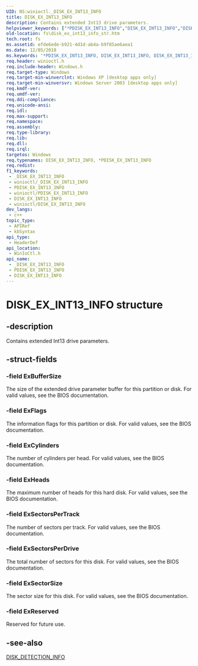 ```yaml
---
UID: NS:winioctl._DISK_EX_INT13_INFO
title: DISK_EX_INT13_INFO
description: Contains extended Int13 drive parameters.
helpviewer_keywords: ["*PDISK_EX_INT13_INFO","DISK_EX_INT13_INFO","DISK_EX_INT13_INFO structure [Files]","PDISK_EX_INT13_INFO","PDISK_EX_INT13_INFO structure pointer [Files]","_win32_disk_ex_int13_info_str","base.disk_ex_int13_info_str","fs.disk_ex_int13_info_str","winioctl/DISK_EX_INT13_INFO","winioctl/PDISK_EX_INT13_INFO"]
old-location: fs\disk_ex_int13_info_str.htm
tech.root: fs
ms.assetid: efde6ede-b921-4d1d-ab4a-b9f85ae6aea1
ms.date: 12/05/2018
ms.keywords: '*PDISK_EX_INT13_INFO, DISK_EX_INT13_INFO, DISK_EX_INT13_INFO structure [Files], PDISK_EX_INT13_INFO, PDISK_EX_INT13_INFO structure pointer [Files], _win32_disk_ex_int13_info_str, base.disk_ex_int13_info_str, fs.disk_ex_int13_info_str, winioctl/DISK_EX_INT13_INFO, winioctl/PDISK_EX_INT13_INFO'
req.header: winioctl.h
req.include-header: Windows.h
req.target-type: Windows
req.target-min-winverclnt: Windows XP [desktop apps only]
req.target-min-winversvr: Windows Server 2003 [desktop apps only]
req.kmdf-ver: 
req.umdf-ver: 
req.ddi-compliance: 
req.unicode-ansi: 
req.idl: 
req.max-support: 
req.namespace: 
req.assembly: 
req.type-library: 
req.lib: 
req.dll: 
req.irql: 
targetos: Windows
req.typenames: DISK_EX_INT13_INFO, *PDISK_EX_INT13_INFO
req.redist: 
f1_keywords:
 - _DISK_EX_INT13_INFO
 - winioctl/_DISK_EX_INT13_INFO
 - PDISK_EX_INT13_INFO
 - winioctl/PDISK_EX_INT13_INFO
 - DISK_EX_INT13_INFO
 - winioctl/DISK_EX_INT13_INFO
dev_langs:
 - c++
topic_type:
 - APIRef
 - kbSyntax
api_type:
 - HeaderDef
api_location:
 - WinIoCtl.h
api_name:
 - _DISK_EX_INT13_INFO
 - PDISK_EX_INT13_INFO
 - DISK_EX_INT13_INFO
---
```


# DISK_EX_INT13_INFO structure


## -description

Contains extended Int13 drive parameters.

## -struct-fields

### -field ExBufferSize

The size of the extended drive parameter buffer for this partition or disk.  For valid values, see the BIOS documentation.

### -field ExFlags

The information flags for this partition or disk.  For valid values, see the BIOS documentation.

### -field ExCylinders

The number of cylinders per head.  For valid values, see the BIOS documentation.

### -field ExHeads

The maximum number of heads for this hard disk.  For valid values, see the BIOS documentation.

### -field ExSectorsPerTrack

The number of sectors per track.  For valid values, see the BIOS documentation.

### -field ExSectorsPerDrive

The total number of sectors for this disk.  For valid values, see the BIOS documentation.

### -field ExSectorSize

The sector size for this disk.  For valid values, see the BIOS documentation.

### -field ExReserved

Reserved for future use.

## -see-also

<a href="/windows/desktop/api/winioctl/ns-winioctl-disk_detection_info">DISK_DETECTION_INFO</a>

